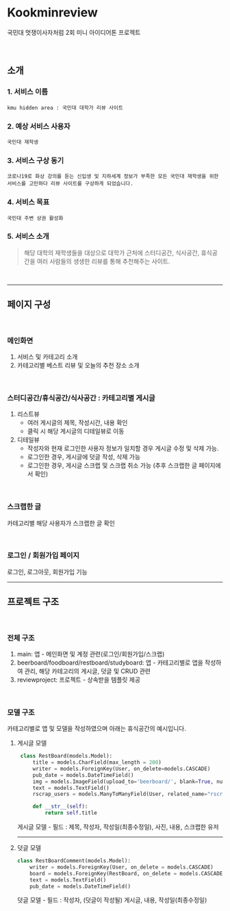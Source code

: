 # **Kookminreview**
국민대 멋쟁이사자처럼 2회 미니 아이디어톤 프로젝트
</br>  
</br>

## **소개**  
### 1. 서비스 이름
    kmu hidden area : 국민대 대학가 리뷰 사이트

### 2. 예상 서비스 사용자
    국민대 재학생

### 3. 서비스 구상 동기
    코로나19로 화상 강의를 듣는 신입생 및 지하세계 정보가 부족한 모든 국민대 재학생을 위한 서비스를 고민하다 리뷰 사이트를 구상하게 되었습니다.

### 4. 서비스 목표
    국민대 주변 상권 활성화

### 5. 서비스 소개
> 해당 대학의 재학생들을 대상으로 대학가 근처에 스터디공간, 식사공간, 휴식공간을 여러 사람들의 생생한 리뷰를 통해 추천해주는 사이트.

</br>

- - -

## **페이지 구성** ##
</br>

### **메인화면**
1. 서비스 및 카테고리 소개
2. 카테고리별 베스트 리뷰 및 오늘의 추천 장소 소개

</br>

### **스터디공간/휴식공간/식사공간 : 카테고리별 게시글**
1. 리스트뷰
   * 여러 게시글의 제목, 작성시간, 내용 확인
   * 클릭 시 해당 게시글의 디테일뷰로 이동
2. 디테일뷰
   * 작성자와 현재 로그인한 사용자 정보가 일치할 경우 게시글 수정 및 삭제 가능.
   * 로그인한 경우, 게시글에 덧글 작성, 삭제 가능
   * 로그인한 경우, 게시글 스크랩 및 스크랩 취소 가능 (추후 스크랩한 글 페이지에서 확인)  

</br>

### **스크랩한 글** ###
카테고리별 해당 사용자가 스크랩한 글 확인

</br>

### **로그인 / 회원가입 페이지** ###
로그인, 로그아웃, 회원가입 기능


- - -
## **프로젝트 구조** ##

</br>

### **전체 구조** ###
1. main: 앱 - 메인화면 및 계정 관련(로그인/회원가입/스크랩)
2. beerboard/foodboard/restboard/studyboard: 앱 - 카테고리별로 앱을 작성하여 관리, 해당 카테고리의 게시글, 덧글 및 CRUD 관련
3. reviewproject: 프로젝트 - 상속받을 템플릿 제공

</br>

### **모델 구조** ###
카테고리별로 앱 및 모델을 작성하였으며 아래는 휴식공간의 예시입니다.

1. 게시글 모델
   ``` python
    class RestBoard(models.Model):
        title = models.CharField(max_length = 200)
        writer = models.ForeignKey(User, on_delete=models.CASCADE)
        pub_date = models.DateTimeField()
        img = models.ImageField(upload_to='beerboard/', blank=True, null=True)
        text = models.TextField()
        rscrap_users = models.ManyToManyField(User, related_name="rscraps")

        def __str__(self):
            return self.title

    ```
    게시글 모델 - 필드 : 제목, 작성자, 작성일(최종수정일), 사진, 내용, 스크랩한 유저  
    - - -
2. 덧글 모델
    ``` python
    class RestBoardComment(models.Model):
        writer = models.ForeignKey(User, on_delete = models.CASCADE)
        board = models.ForeignKey(RestBoard, on_delete = models.CASCADE, related_name="comments")
        text = models.TextField()
        pub_date = models.DateTimeField()
    ```
    덧글 모델 - 필드 : 작성자, (덧글이 작성될) 게시글, 내용, 작성일(최종수정일)